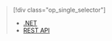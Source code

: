 > [!div class="op_single_selector"]
> * [.NET](../articles/media-services/media-services-dotnet-how-to-use.md)
> * [REST API](../articles/media-services/media-services-rest-how-to-use.md)
> 
> 

